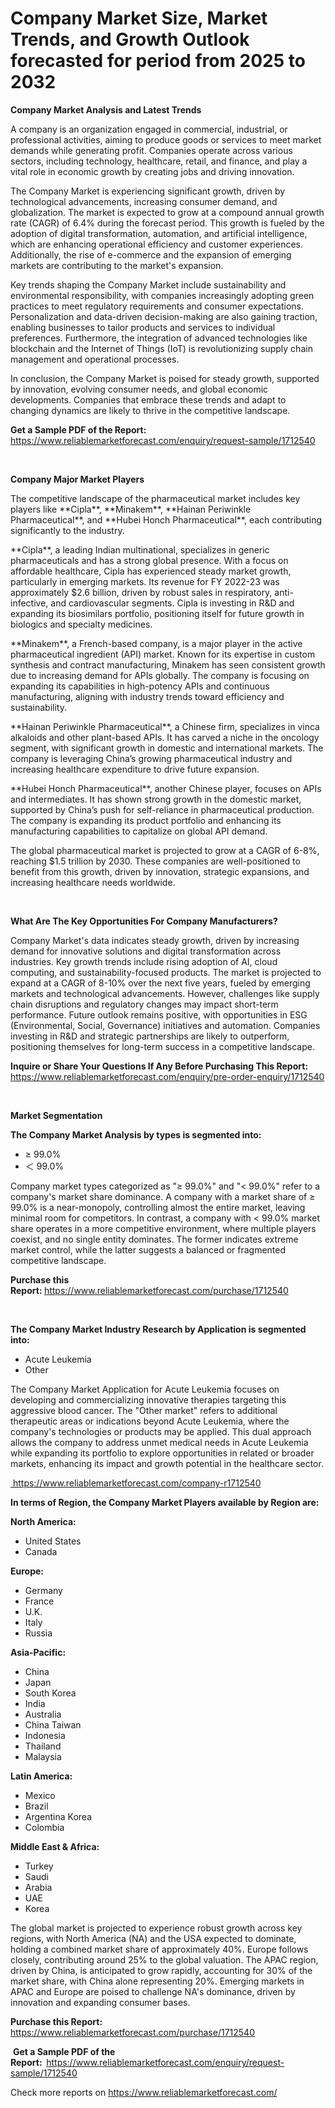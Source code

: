 <p><h1>Company Market Size, Market Trends, and Growth Outlook forecasted for period from 2025 to 2032</h1></p><p><strong>Company Market Analysis and Latest Trends</strong></p>
<p><p>A company is an organization engaged in commercial, industrial, or professional activities, aiming to produce goods or services to meet market demands while generating profit. Companies operate across various sectors, including technology, healthcare, retail, and finance, and play a vital role in economic growth by creating jobs and driving innovation.</p><p>The Company Market is experiencing significant growth, driven by technological advancements, increasing consumer demand, and globalization. The market is expected to grow at a compound annual growth rate (CAGR) of 6.4% during the forecast period. This growth is fueled by the adoption of digital transformation, automation, and artificial intelligence, which are enhancing operational efficiency and customer experiences. Additionally, the rise of e-commerce and the expansion of emerging markets are contributing to the market's expansion.</p><p>Key trends shaping the Company Market include sustainability and environmental responsibility, with companies increasingly adopting green practices to meet regulatory requirements and consumer expectations. Personalization and data-driven decision-making are also gaining traction, enabling businesses to tailor products and services to individual preferences. Furthermore, the integration of advanced technologies like blockchain and the Internet of Things (IoT) is revolutionizing supply chain management and operational processes.</p><p>In conclusion, the Company Market is poised for steady growth, supported by innovation, evolving consumer needs, and global economic developments. Companies that embrace these trends and adapt to changing dynamics are likely to thrive in the competitive landscape.</p></p>
<p><strong>Get a Sample PDF of the Report:&nbsp;</strong> <a href="https://www.reliablemarketforecast.com/enquiry/request-sample/1712540?utm_campaign=1141&utm_medium=2&utm_source=Github&utm_content=ia&utm_term=26012025&utm_id=company">https://www.reliablemarketforecast.com/enquiry/request-sample/1712540</a></p>
<p>&nbsp;</p>
<p><strong>Company Major Market Players</strong></p>
<p><p>The competitive landscape of the pharmaceutical market includes key players like **Cipla**, **Minakem**, **Hainan Periwinkle Pharmaceutical**, and **Hubei Honch Pharmaceutical**, each contributing significantly to the industry.</p><p>**Cipla**, a leading Indian multinational, specializes in generic pharmaceuticals and has a strong global presence. With a focus on affordable healthcare, Cipla has experienced steady market growth, particularly in emerging markets. Its revenue for FY 2022-23 was approximately $2.6 billion, driven by robust sales in respiratory, anti-infective, and cardiovascular segments. Cipla is investing in R&D and expanding its biosimilars portfolio, positioning itself for future growth in biologics and specialty medicines.</p><p>**Minakem**, a French-based company, is a major player in the active pharmaceutical ingredient (API) market. Known for its expertise in custom synthesis and contract manufacturing, Minakem has seen consistent growth due to increasing demand for APIs globally. The company is focusing on expanding its capabilities in high-potency APIs and continuous manufacturing, aligning with industry trends toward efficiency and sustainability.</p><p>**Hainan Periwinkle Pharmaceutical**, a Chinese firm, specializes in vinca alkaloids and other plant-based APIs. It has carved a niche in the oncology segment, with significant growth in domestic and international markets. The company is leveraging China’s growing pharmaceutical industry and increasing healthcare expenditure to drive future expansion.</p><p>**Hubei Honch Pharmaceutical**, another Chinese player, focuses on APIs and intermediates. It has shown strong growth in the domestic market, supported by China’s push for self-reliance in pharmaceutical production. The company is expanding its product portfolio and enhancing its manufacturing capabilities to capitalize on global API demand.</p><p>The global pharmaceutical market is projected to grow at a CAGR of 6-8%, reaching $1.5 trillion by 2030. These companies are well-positioned to benefit from this growth, driven by innovation, strategic expansions, and increasing healthcare needs worldwide.</p></p>
<p>&nbsp;</p>
<p><strong>What Are The Key Opportunities For Company Manufacturers?</strong></p>
<p><p>Company Market's data indicates steady growth, driven by increasing demand for innovative solutions and digital transformation across industries. Key growth trends include rising adoption of AI, cloud computing, and sustainability-focused products. The market is projected to expand at a CAGR of 8-10% over the next five years, fueled by emerging markets and technological advancements. However, challenges like supply chain disruptions and regulatory changes may impact short-term performance. Future outlook remains positive, with opportunities in ESG (Environmental, Social, Governance) initiatives and automation. Companies investing in R&D and strategic partnerships are likely to outperform, positioning themselves for long-term success in a competitive landscape.</p></p>
<p><strong>Inquire or Share Your Questions If Any Before Purchasing This Report:</strong> <a href="https://www.reliablemarketforecast.com/enquiry/pre-order-enquiry/1712540?utm_campaign=1141&utm_medium=2&utm_source=Github&utm_content=ia&utm_term=26012025&utm_id=company">https://www.reliablemarketforecast.com/enquiry/pre-order-enquiry/1712540</a></p>
<p>&nbsp;</p>
<p><strong>Market Segmentation</strong></p>
<p><strong>The Company Market Analysis by types is segmented into:</strong></p>
<p><ul><li>≥ 99.0%</li><li>＜ 99.0%</li></ul></p>
<p><p>Company market types categorized as "≥ 99.0%" and "< 99.0%" refer to a company's market share dominance. A company with a market share of ≥ 99.0% is a near-monopoly, controlling almost the entire market, leaving minimal room for competitors. In contrast, a company with < 99.0% market share operates in a more competitive environment, where multiple players coexist, and no single entity dominates. The former indicates extreme market control, while the latter suggests a balanced or fragmented competitive landscape.</p></p>
<p><strong>Purchase this Report:&nbsp;</strong><a href="https://www.reliablemarketforecast.com/purchase/1712540?utm_campaign=1141&utm_medium=2&utm_source=Github&utm_content=ia&utm_term=26012025&utm_id=company">https://www.reliablemarketforecast.com/purchase/1712540</a></p>
<p>&nbsp;</p>
<p><strong>The Company Market Industry Research by Application is segmented into:</strong></p>
<p><ul><li>Acute Leukemia</li><li>Other</li></ul></p>
<p><p>The Company Market Application for Acute Leukemia focuses on developing and commercializing innovative therapies targeting this aggressive blood cancer. The "Other market" refers to additional therapeutic areas or indications beyond Acute Leukemia, where the company's technologies or products may be applied. This dual approach allows the company to address unmet medical needs in Acute Leukemia while expanding its portfolio to explore opportunities in related or broader markets, enhancing its impact and growth potential in the healthcare sector.</p></p>
<p><a href="https://www.reliablemarketforecast.com/company-r1712540?utm_campaign=1141&utm_medium=2&utm_source=Github&utm_content=ia&utm_term=26012025&utm_id=company">&nbsp;https://www.reliablemarketforecast.com/company-r1712540</a></p>
<p><strong>In terms of Region, the Company Market Players available by Region are:</strong></p>
<p>
    <p> <strong> North America: </strong>
        <ul>
            <li>United States</li>
            <li>Canada</li>
        </ul>
        </p> 
    <p> <strong> Europe: </strong>
        <ul>
            <li>Germany</li>
            <li>France</li>
            <li>U.K.</li>
            <li>Italy</li>
            <li>Russia</li>
        </ul>
        </p> 
    <p> <strong> Asia-Pacific: </strong>
        <ul>
            <li>China</li>
            <li>Japan</li>
            <li>South Korea</li>
            <li>India</li>
            <li>Australia</li>
            <li>China Taiwan</li>
            <li>Indonesia</li>
            <li>Thailand</li>
            <li>Malaysia</li>
        </ul>
        </p> 
    <p> <strong> Latin America: </strong>
        <ul>
            <li>Mexico</li>
            <li>Brazil</li>
            <li>Argentina Korea</li>
            <li>Colombia</li>
        </ul>
        </p> 
    <p> <strong> Middle East & Africa: </strong>
        <ul>
            <li>Turkey</li>
            <li>Saudi</li>
            <li>Arabia</li>
            <li>UAE</li>
            <li>Korea</li>
        </ul>
    </p>
    </p>
<p><p>The global market is projected to experience robust growth across key regions, with North America (NA) and the USA expected to dominate, holding a combined market share of approximately 40%. Europe follows closely, contributing around 25% to the global valuation. The APAC region, driven by China, is anticipated to grow rapidly, accounting for 30% of the market share, with China alone representing 20%. Emerging markets in APAC and Europe are poised to challenge NA's dominance, driven by innovation and expanding consumer bases.</p></p>
<p><strong>Purchase this Report: </strong><a href="https://www.reliablemarketforecast.com/purchase/1712540?utm_campaign=1141&utm_medium=2&utm_source=Github&utm_content=ia&utm_term=26012025&utm_id=company">https://www.reliablemarketforecast.com/purchase/1712540</a></p>
<p>&nbsp;<strong>Get a Sample PDF of the Report:&nbsp;&nbsp;</strong><a href="https://www.reliablemarketforecast.com/enquiry/request-sample/1712540?utm_campaign=1141&utm_medium=2&utm_source=Github&utm_content=ia&utm_term=26012025&utm_id=company">https://www.reliablemarketforecast.com/enquiry/request-sample/1712540</a></p>
<p><strong></strong></p>
<p>Check more reports on <a href="https://www.reliablemarketforecast.com/?utm_campaign=1141&utm_medium=2&utm_source=Github&utm_content=ia&utm_term=26012025&utm_id=company">https://www.reliablemarketforecast.com/</a></p>
